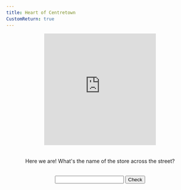 ```yaml
---
title: Heart of Centretown
CustomReturn: true
---
```


<div style="text-align:center">
<iframe src="https://www.google.com/maps/embed?pb=!1m18!1m12!1m3!1d4710.025622366988!2d-75.70739115844336!3d45.41744562661835!2m3!1f0!2f0!3f0!3m2!1i1024!2i768!4f13.1!3m3!1m2!1s0x0%3A0x0!2zNDXCsDI1JzAzLjMiTiA3NcKwNDInMTQuMiJX!5e0!3m2!1sen!2sca!4v1535345331391" width="300" height="300" frameborder="0" style="border:0" allowfullscreen></iframe>
</div>
  
<br>
<p align="center">
  Here we are! What's the name of the store across the street?
</p>
<br>

<div style="text-align:center">
  <form id="FirstQ">
    <input type="text" id="answer" name="user_name" />
    <input type="button" value="Check" onclick="dogs(); return false;" />
  </form>
</div>

<div style="text-align:center">
  <p id="demo"></p>
</div>

<div id="FirstAnswer" style="display: none; text-align:center">
  <img id="imgFirstAnswer" src="none.jpg" height="534" width="300">
</div>  
  
<script>
function dogs() {
    var text = document.getElementById("FirstQ").elements[0].value;
    var HashResult = lazyHash(text);
    text = text + "<br>" + HashResult;
  
    //document.getElementById("demo").innerHTML = text;
  
  if (HashResult == 229439158001674) 
  {
    document.getElementById("demo").innerHTML = "Success!";
    document.getElementById("imgFirstAnswer").src = f("img.jpg");
    document.getElementById("FirstAnswer").style.display = "block";
  }
  else 
  {
    document.getElementById("demo").innerHTML = "Try again :( <br> (Your last try was: \"" + text + "\")";
    document.getElementById("FirstAnswer").style.display = "none";
  }
}
  
function f(ta) {
 //Cheater!!
 //alert("/" + parseInt((lazyHash("1510129177")-lazyHash("crumblies") + 31)/1000000000) + "/" + ta);
 return "/" + parseInt((lazyHash("1510129177")-lazyHash("crumblies") + 31)/1000000000) + "/" + ta;
} 
  
// Get the input field
var input = document.getElementById("FirstQ").elements[0];

alert("Running!");

// Execute a function when the user releases a key on the keyboard
input.addEventListener("keyup", function(event) {
  // Cancel the default action, if needed
  event.preventDefault();
  // Number 13 is the "Enter" key on the keyboard
  if (event.keyCode === 13) {
    // Trigger the button element with a click
    document.getElementById("FirstQ").elements[1].click();
  }
});

function lazyHash(InString) {
    var hash = 5381;
    for(var i = 0; i < InString.length; i++)
    {
       hash = hash*33 + InString.charCodeAt(i);
    }
    return hash;
}

</script>
